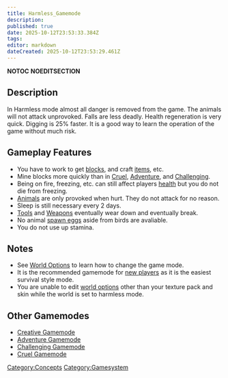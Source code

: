 ```yaml
---
title: Harmless_Gamemode
description: 
published: true
date: 2025-10-12T23:53:33.384Z
tags: 
editor: markdown
dateCreated: 2025-10-12T23:53:29.461Z
---
```


__NOTOC__ __NOEDITSECTION__

## Description

In Harmless mode almost all danger is removed from the game. The animals
will not attack unprovoked. Falls are less deadly. Health regeneration
is very quick. Digging is 25% faster. It is a good way to learn the
operation of the game without much risk.

## Gameplay Features

  - You have to work to get
    [blocks](http://survivalcraftgame.wikia.com/wiki/Category:Blocks),
    and craft
    [items](http://survivalcraftgame.wikia.com/wiki/Category:Items),
    etc.
  - Mine blocks more quickly than in [Cruel](Cruel_Gamemode "wikilink"),
    [Adventure](Adventure_Gamemode "wikilink"), and
    [Challenging](Challenging_Gamemode "wikilink").
  - Being on fire, freezing, etc. can still affect players
    [health](http://survivalcraftgame.wikia.com/wiki/Health_and_Damage_System)
    but you do not die from freezing.
  - [Animals](:Category:Animals "wikilink") are only provoked when hurt.
    They do not attack for no reason.
  - Sleep is still necessary every 2 days.
  - [Tools](:Category:Tools "wikilink") and
    [Weapons](:Category:Weapons "wikilink") eventually wear down and
    eventually break.
  - No animal [spawn
    eggs](http://survivalcraftgame.wikia.com/wiki/Creative_Eggs) aside
    from birds are avaliable.
  - You do not use up stamina.

## Notes

  - See [World Options](World_Options "wikilink") to learn how to change
    the game mode.
  - It is the recommended gamemode for [new
    players](Guides/Beginner's_Guide.md "wikilink") as it is the easiest survival
    style mode.
  - You are unable to edit [world options](World_Options "wikilink")
    other than your texture pack and skin while the world is set to
    harmless mode.

## Other Gamemodes

  - [Creative Gamemode](Creative_Gamemode "wikilink")
  - [Adventure Gamemode](Adventure_Gamemode "wikilink")
  - [Challenging Gamemode](Challenging_Gamemode "wikilink")
  - [Cruel Gamemode](Cruel_Gamemode "wikilink")

[Category:Concepts](Category:Concepts "wikilink")
[Category:Gamesystem](Category:Gamesystem "wikilink")